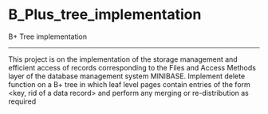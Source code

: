 # B_Plus_tree_implementation
B+ Tree implementation 
______________________
This project is on the implementation of the storage management and efficient access of records corresponding to the Files and Access Methods layer of the database management system MINIBASE. Implement delete function on a B+ tree in which leaf level pages contain entries of the form <key, rid of a data record> and perform any merging or re-distribution as required

